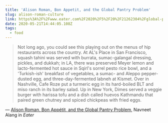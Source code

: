 ```yaml
---
title: 'Alison Roman, Bon Appetit, and the Global Pantry Problem'
slug: alison-roman-culture
link: https%3A%2F%2Fwww.eater.com%2F2020%2F5%2F20%2F21262304%2Fglobal-pantry-alison-roman-bon-appetit
date: 2020-05-21T14:44:05.108Z
tags:
  - food
---
```


> Not long ago, you could see this playing out on the menus of hip restaurants across the country. At AL's Place in San Francisco, squash tahini was served with burrata, sumac-galangal dressing, pickles, and dukkah; in LA, there was preserved Meyer lemon and lacto-fermented hot sauce in Sqirl's sorrel pesto rice bowl, and a 'Turkish-ish' breakfast of vegetables, a sumac- and Aleppo pepper-dusted egg, and three-day-fermented labneh at Kismet. Over in Nashville, Cafe Roze put a turmeric egg in its hard-boiled BLT and miso ranch in its barley salad. Up in New York, Dimes served a veggie burger with harissa tofu and a dish called huevos Kathmandu that paired green chutney and spiced chickpeas with fried eggs. 

&mdash; [Alison Roman, Bon Appétit, and the Global Pantry Problem](https://www.eater.com/2020/5/20/21262304/global-pantry-alison-roman-bon-appetit), Navneet Alang in _Eater_
